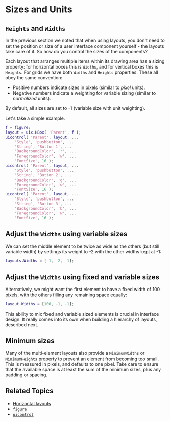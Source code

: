 # Sizes and Units

## `Heights` and `Widths`

In the previous section we noted that when using layouts, you don't need to set the position or size of a user interface component yourself - the layouts take care of it. So how do you control the sizes of the components?

Each layout that arranges multiple items within its drawing area has a sizing property: for horizontal boxes this is `Widths`, and for vertical boxes this is `Heights`. For grids we have both `Widths` and `Heights` properties. These all obey the same convention:

- Positive numbers indicate sizes in pixels (similar to *pixel* units). 
- Negative numbers indicate a weighting for variable sizing (similar to *normalized* units). 

By default, all sizes are set to -1 (variable size with unit weighting).

Let's take a simple example.

```matlab
f = figure;
layout = uix.HBox( 'Parent', f );
uicontrol( 'Parent', layout, ...
    'Style', 'pushbutton', ...
    'String', 'Button 1', ...    
    'BackgroundColor', 'r', ...
    'ForegroundColor', 'w', ...
    'FontSize', 16 );
uicontrol( 'Parent', layout, ...
    'Style', 'pushbutton', ...
    'String', 'Button 2', ...    
    'BackgroundColor', 'g', ...
    'ForegroundColor', 'w', ...
    'FontSize', 16 );
uicontrol( 'Parent', layout, ...
    'Style', 'pushbutton', ...
    'String', 'Button 3', ...    
    'BackgroundColor', 'b', ...
    'ForegroundColor', 'w', ...
    'FontSize', 16 );
```

## Adjust the `Widths` using variable sizes

We can set the middle element to be twice as wide as the others (but still variable width) by settings its weight to -2 with the other widths kept at -1:

```matlab
layouts.Widths = [-1, -2, -1];
```

## Adjust the `Widths` using fixed and variable sizes

Alternatively, we might want the first element to have a fixed width of 100 pixels, with the others filling any remaining space equally:

```matlab
layout.Widths = [100, -1, -1];
```

This ability to mix fixed and variable sized elements is crucial in interface design. It really comes into its own when building a hierarchy of layouts, described next.

## Minimum sizes

Many of the multi-element layouts also provide a `MinimumWidths` or `MinimumHeights` property to prevent an element from becoming too small. This is measured in pixels, and defaults to one pixel. Take care to ensure that the available space is at least the sum of the minimum sizes, plus any padding or spacing.

## Related Topics

* [Horizontal layouts](uixHBox.md)
* [`figure`](https://www.mathworks.com/help/matlab/ref/figure.html)
* [`uicontrol`](https://www.mathworks.com/help/matlab/ref/uicontrol.html)